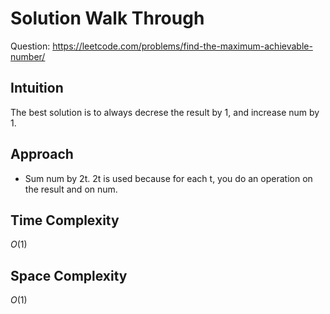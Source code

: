 # Solution Walk Through
Question: https://leetcode.com/problems/find-the-maximum-achievable-number/

## Intuition
The best solution is to always decrese the result by 1, and increase num by 1.

## Approach
- Sum num by 2t. 2t is used because for each t, you do an operation on the result and on num.

## Time Complexity
$O(1)$

## Space Complexity
$O(1)$